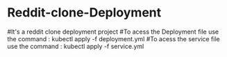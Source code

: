 # Reddit-clone-Deployment
#It's a reddit clone deployment project
#To acess the Deployment file use the command :
kubectl apply -f deployment.yml
#To acess the service file use the command :
kubectl apply -f service.yml
